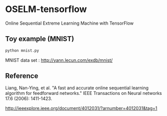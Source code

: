 # OSELM-tensorflow
Online Sequential Extreme Learning Machine with TensorFlow

## Toy example (MNIST)
```bash
python mnist.py
```

MNIST data set : http://yann.lecun.com/exdb/mnist/

## Reference
Liang, Nan-Ying, et al. "A fast and accurate online sequential learning algorithm for feedforward networks." IEEE Transactions on Neural networks 17.6 (2006): 1411-1423.

http://ieeexplore.ieee.org/document/4012031/?arnumber=4012031&tag=1
